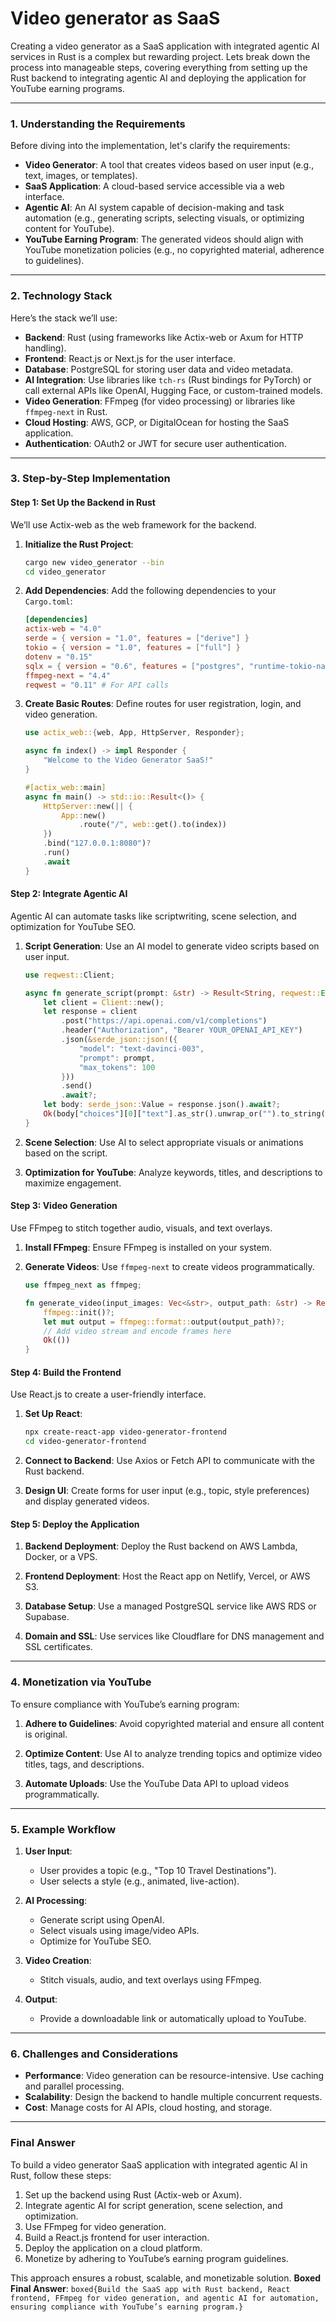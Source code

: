 # Video generator as SaaS

Creating a video generator as a SaaS application with integrated agentic AI services in Rust is a complex but rewarding project. Lets break down the process into manageable steps, covering everything from setting up the Rust backend to integrating agentic AI and deploying the application for YouTube earning programs.

---

### **1. Understanding the Requirements**
Before diving into the implementation, let's clarify the requirements:
- **Video Generator**: A tool that creates videos based on user input (e.g., text, images, or templates).
- **SaaS Application**: A cloud-based service accessible via a web interface.
- **Agentic AI**: An AI system capable of decision-making and task automation (e.g., generating scripts, selecting visuals, or optimizing content for YouTube).
- **YouTube Earning Program**: The generated videos should align with YouTube monetization policies (e.g., no copyrighted material, adherence to guidelines).

---

### **2. Technology Stack**
Here’s the stack we’ll use:
- **Backend**: Rust (using frameworks like Actix-web or Axum for HTTP handling).
- **Frontend**: React.js or Next.js for the user interface.
- **Database**: PostgreSQL for storing user data and video metadata.
- **AI Integration**: Use libraries like `tch-rs` (Rust bindings for PyTorch) or call external APIs like OpenAI, Hugging Face, or custom-trained models.
- **Video Generation**: FFmpeg (for video processing) or libraries like `ffmpeg-next` in Rust.
- **Cloud Hosting**: AWS, GCP, or DigitalOcean for hosting the SaaS application.
- **Authentication**: OAuth2 or JWT for secure user authentication.

---

### **3. Step-by-Step Implementation**

#### **Step 1: Set Up the Backend in Rust**
We’ll use Actix-web as the web framework for the backend.

1. **Initialize the Rust Project**:
   ```bash
   cargo new video_generator --bin
   cd video_generator
   ```

2. **Add Dependencies**:
   Add the following dependencies to your `Cargo.toml`:
   ```toml
   [dependencies]
   actix-web = "4.0"
   serde = { version = "1.0", features = ["derive"] }
   tokio = { version = "1.0", features = ["full"] }
   dotenv = "0.15"
   sqlx = { version = "0.6", features = ["postgres", "runtime-tokio-native-tls"] }
   ffmpeg-next = "4.4"
   reqwest = "0.11" # For API calls
   ```

3. **Create Basic Routes**:
   Define routes for user registration, login, and video generation.
   ```rust
   use actix_web::{web, App, HttpServer, Responder};

   async fn index() -> impl Responder {
       "Welcome to the Video Generator SaaS!"
   }

   #[actix_web::main]
   async fn main() -> std::io::Result<()> {
       HttpServer::new(|| {
           App::new()
               .route("/", web::get().to(index))
       })
       .bind("127.0.0.1:8080")?
       .run()
       .await
   }
   ```

#### **Step 2: Integrate Agentic AI**
Agentic AI can automate tasks like scriptwriting, scene selection, and optimization for YouTube SEO.

1. **Script Generation**:
   Use an AI model to generate video scripts based on user input.
   ```rust
   use reqwest::Client;

   async fn generate_script(prompt: &str) -> Result<String, reqwest::Error> {
       let client = Client::new();
       let response = client
           .post("https://api.openai.com/v1/completions")
           .header("Authorization", "Bearer YOUR_OPENAI_API_KEY")
           .json(&serde_json::json!({
               "model": "text-davinci-003",
               "prompt": prompt,
               "max_tokens": 100
           }))
           .send()
           .await?;
       let body: serde_json::Value = response.json().await?;
       Ok(body["choices"][0]["text"].as_str().unwrap_or("").to_string())
   }
   ```

2. **Scene Selection**:
   Use AI to select appropriate visuals or animations based on the script.

3. **Optimization for YouTube**:
   Analyze keywords, titles, and descriptions to maximize engagement.

#### **Step 3: Video Generation**
Use FFmpeg to stitch together audio, visuals, and text overlays.

1. **Install FFmpeg**:
   Ensure FFmpeg is installed on your system.

2. **Generate Videos**:
   Use `ffmpeg-next` to create videos programmatically.
   ```rust
   use ffmpeg_next as ffmpeg;

   fn generate_video(input_images: Vec<&str>, output_path: &str) -> Result<(), ffmpeg::Error> {
       ffmpeg::init()?;
       let mut output = ffmpeg::format::output(output_path)?;
       // Add video stream and encode frames here
       Ok(())
   }
   ```

#### **Step 4: Build the Frontend**
Use React.js to create a user-friendly interface.

1. **Set Up React**:
   ```bash
   npx create-react-app video-generator-frontend
   cd video-generator-frontend
   ```

2. **Connect to Backend**:
   Use Axios or Fetch API to communicate with the Rust backend.

3. **Design UI**:
   Create forms for user input (e.g., topic, style preferences) and display generated videos.

#### **Step 5: Deploy the Application**
1. **Backend Deployment**:
   Deploy the Rust backend on AWS Lambda, Docker, or a VPS.

2. **Frontend Deployment**:
   Host the React app on Netlify, Vercel, or AWS S3.

3. **Database Setup**:
   Use a managed PostgreSQL service like AWS RDS or Supabase.

4. **Domain and SSL**:
   Use services like Cloudflare for DNS management and SSL certificates.

---

### **4. Monetization via YouTube**
To ensure compliance with YouTube’s earning program:
1. **Adhere to Guidelines**:
   Avoid copyrighted material and ensure all content is original.

2. **Optimize Content**:
   Use AI to analyze trending topics and optimize video titles, tags, and descriptions.

3. **Automate Uploads**:
   Use the YouTube Data API to upload videos programmatically.

---

### **5. Example Workflow**
1. **User Input**:
   - User provides a topic (e.g., "Top 10 Travel Destinations").
   - User selects a style (e.g., animated, live-action).

2. **AI Processing**:
   - Generate script using OpenAI.
   - Select visuals using image/video APIs.
   - Optimize for YouTube SEO.

3. **Video Creation**:
   - Stitch visuals, audio, and text overlays using FFmpeg.

4. **Output**:
   - Provide a downloadable link or automatically upload to YouTube.

---

### **6. Challenges and Considerations**
- **Performance**: Video generation can be resource-intensive. Use caching and parallel processing.
- **Scalability**: Design the backend to handle multiple concurrent requests.
- **Cost**: Manage costs for AI APIs, cloud hosting, and storage.

---

### **Final Answer**
To build a video generator SaaS application with integrated agentic AI in Rust, follow these steps:
1. Set up the backend using Rust (Actix-web or Axum).
2. Integrate agentic AI for script generation, scene selection, and optimization.
3. Use FFmpeg for video generation.
4. Build a React.js frontend for user interaction.
5. Deploy the application on a cloud platform.
6. Monetize by adhering to YouTube’s earning program guidelines.

This approach ensures a robust, scalable, and monetizable solution. **Boxed Final Answer**:
```boxed{Build the SaaS app with Rust backend, React frontend, FFmpeg for video generation, and agentic AI for automation, ensuring compliance with YouTube’s earning program.}```
